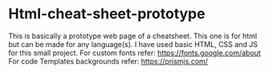 # Html-cheat-sheet-prototype
This is basically a prototype web page of a cheatsheet.
This one is for html but can be made for any language(s).
I have used basic HTML, CSS and JS for this small project.
For custom fonts refer: https://fonts.google.com/about
For code Templates backgrounds refer: https://prismjs.com/
